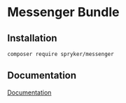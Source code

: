 # Messenger Bundle

## Installation

```
composer require spryker/messenger
```

## Documentation

[Documentation](http://spryker.github.io)
